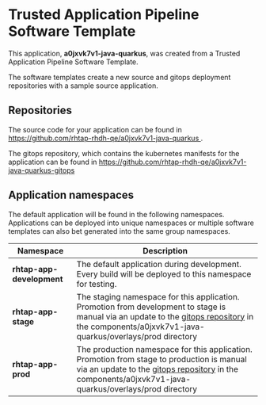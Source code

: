 # Trusted Application Pipeline Software Template

This application, **a0jxvk7v1-java-quarkus**, was created from a Trusted Application Pipeline Software Template.

The software templates create a new source and gitops deployment repositories with a sample source application. 

## Repositories

The source code for your application can be found in [https://github.com/rhtap-rhdh-qe/a0jxvk7v1-java-quarkus ](https://github.com/rhtap-rhdh-qe/a0jxvk7v1-java-quarkus ).
 
The gitops repository, which contains the kubernetes manifests for the application can be found in 
[https://github.com/rhtap-rhdh-qe/a0jxvk7v1-java-quarkus-gitops ](https://github.com/rhtap-rhdh-qe/a0jxvk7v1-java-quarkus-gitops ) 

## Application namespaces 

The default application will be found in the following namespaces. Applications can be deployed into unique namespaces or multiple software templates can also bet generated into the same group namespaces.  

|  Namespace   |  Description   |  
| -------- | -------- |   
| **rhtap-app-development** | The default application during development. Every build will be deployed to this namespace for testing. | 
| **rhtap-app-stage** | The staging namespace for this application. Promotion from development to stage is manual via an update to the [gitops repository](https://github.com/rhtap-rhdh-qe/a0jxvk7v1-java-quarkus-gitops ) in the components/a0jxvk7v1-java-quarkus/overlays/prod directory |  
| **rhtap-app-prod** | The production namespace for this application. Promotion from stage to production is manual via an update to the [gitops repository](https://github.com/rhtap-rhdh-qe/a0jxvk7v1-java-quarkus-gitops ) in the components/a0jxvk7v1-java-quarkus/overlays/prod directory | 